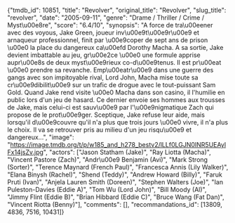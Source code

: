 {"tmdb_id": 10851, "title": "Revolver", "original_title": "Revolver", "slug_title": "revolver", "date": "2005-09-11", "genre": "Drame / Thriller / Crime / Myst\u00e8re", "score": "6.4/10", "synopsis": "A force de tra\u00eener avec des voyous, Jake Green, joueur inv\u00e9t\u00e9r\u00e9 et arnaqueur professionnel, finit par \u00e9coper de sept ans de prison \u00e0 la place du dangereux ca\u00efd Dorothy Macha. A sa sortie, Jake devient imbattable au jeu, gr\u00e2ce \u00e0 une formule apprise aupr\u00e8s de deux myst\u00e9rieux co-d\u00e9tenus. Il est pr\u00eat \u00e0 prendre sa revanche. Emp\u00eatr\u00e9 dans une guerre des gangs avec son impitoyable rival, Lord John, Macha mise toute sa cr\u00e9dibilit\u00e9 sur un trafic de drogue avec le tout-puissant Sam Gold. Quand Jake rend visite \u00e0 Macha dans son casino, il l'humilie en public lors d'un jeu de hasard. Ce dernier envoie ses hommes aux trousses de Jake, mais celui-ci est sauv\u00e9 par l'\u00e9nigmatique Zach qui propose de le prot\u00e9ger. Sceptique, Jake refuse leur aide, mais lorsqu'il d\u00e9couvre qu'il n'a plus que trois jours \u00e0 vivre, il n'a plus le choix. Il va se retrouver pris au milieu d'un jeu risqu\u00e9 et dangereux...", "image": "https://image.tmdb.org/t/p/w185_and_h278_bestv2/lLLf0LGJN0INR5UEAylFx14jsZv.jpg", "actors": ["Jason Statham (Jake)", "Ray Liotta (Macha)", "Vincent Pastore (Zach)", "Andr\u00e9 Benjamin (Avi)", "Mark Strong (Sorter)", "Terence Maynard (French Paul)", "Francesca Annis (Lily Walker)", "Elana Binysh (Rachel)", "Shend (Teddy)", "Andrew Howard (Billy)", "Faruk Pruti (Ivan)", "Anjela Lauren Smith (Doreen)", "Stephen Walters (Joe)", "Ian Puleston-Davies (Eddie A)", "Tom Wu (Lord John)", "Bill Moody (Al)", "Jimmy Flint (Eddie B)", "Brian Hibbard (Eddie C)", "Bruce Wang (Fat Dan)", "Vincent Riotta (Benny)"], "comments": [], "recommandations_id": [13809, 4836, 7516, 10431]}